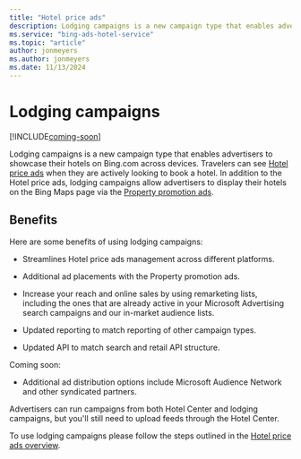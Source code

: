 ```yaml
---
title: "Hotel price ads"
description: Lodging campaigns is a new campaign type that enables advertisers to showcase their hotels on Bing.com across devices.
ms.service: "bing-ads-hotel-service"
ms.topic: "article"
author: jonmeyers
ms.author: jonmeyers
ms.date: 11/13/2024
---
```


# Lodging campaigns

[!INCLUDE[coming-soon](../hotel-ads/includes/property-center-coming-soon.md)]

Lodging campaigns is a new campaign type that enables advertisers to showcase their hotels on Bing.com across devices. Travelers can see [Hotel price ads](https://help.ads.microsoft.com/#apex/ads/en/56880/1) when they are actively looking to book a hotel. In addition to the Hotel price ads, lodging campaigns allow advertisers to display their hotels on the Bing Maps page via the [Property promotion ads](https://help.ads.microsoft.com/apex/index/3/en/60173).

<a name="benefits"></a>

## Benefits

Here are some benefits of using lodging campaigns:

* Streamlines Hotel price ads management across different platforms.

* Additional ad placements with the Property promotion ads.

* Increase your reach and online sales by using remarketing lists, including the ones that are already active in your Microsoft Advertising search campaigns and our in-market audience lists.

* Updated reporting to match reporting of other campaign types.

* Updated API to match search and retail API structure.

Coming soon:

* Additional ad distribution options include Microsoft Audience Network and other syndicated partners.

Advertisers can run campaigns from both Hotel Center and lodging campaigns, but you'll still need to upload feeds through the Hotel Center.

To use lodging campaigns please follow the steps outlined in the [Hotel price ads overview](../hotel-ads/index.md).
